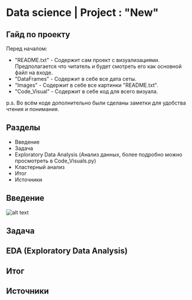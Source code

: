# Data science | Project : "New"

## Гайд по проекту

Перед началом:
- "README.txt" - Содержит сам проект с визуализациями. Предполагается что читатель и будет смотреть его как основной файл на входе.
- "DataFrames" - Содержит в себе все дата сеты.
- "Images" - Содержит в себе все картинки "README.txt".
- "Code_Visual" - Содержит в себе код для всего визуала.

p.s. Во всём коде дополнительно были сделаны заметки для удобства чтения и понимания.

## Разделы

- Введение
- Задача
- Exploratory Data Analysis (Анализ данных, более подробно можно просмотреть в Code_Visuals.py)
- Кластерный анализ
- Итог
- Источники

## Введение

![alt text](https://github.com/Aettio/DS_Project_New/blob/main/Images/Vaccine.jpg)

## Задача

## EDA (Exploratory Data Analysis)

## Итог

## Источники

